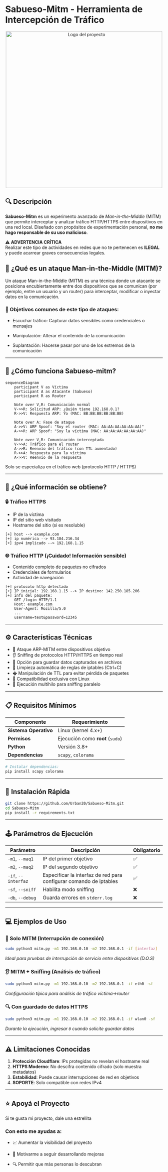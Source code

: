# Sabueso-Mitm - Herramienta de Intercepción de Tráfico

<p align="center">
  <img src="https://i.postimg.cc/2SXnczcf/sabueso-logo.png" alt="Logo del proyecto" width="500">
</p>

## 🔍 Descripción

**Sabueso-Mitm** es un experimento avanzado de _Man-in-the-Middle_ (MITM) que permite interceptar y analizar tráfico HTTP/HTTPS entre dispositivos en una red local. Diseñado con propósitos de experimentación personal, **no me hago responsable de su uso malicioso**.

⚠️ **ADVERTENCIA CRÍTICA**  
Realizar este tipo de actividades en redes que no te pertenecen es **ILEGAL** y puede acarrear graves consecuencias legales.


## 🔄 ¿Qué es un ataque Man-in-the-Middle (MITM)?
Un ataque Man-in-the-Middle (MITM) es una técnica donde un atacante se posiciona encubiertamente entre dos dispositivos que se comunican (por ejemplo, entre un usuario y un router) para interceptar, modificar o inyectar datos en la comunicación.

### 🎯 Objetivos comunes de este tipo de ataques:

- Escuchar tráfico: Capturar datos sensibles como credenciales o mensajes

- Manipulación: Alterar el contenido de la comunicación

- Suplantación: Hacerse pasar por uno de los extremos de la comunicación

---

## 🧠 ¿Cómo funciona Sabueso-mitm?

```mermaid
sequenceDiagram
    participant V as Víctima
    participant A as Atacante (Sabueso)
    participant R as Router

    Note over V,R: Comunicación normal
    V->>R: Solicitud ARP: ¿Quién tiene 192.168.0.1?
    R->>V: Respuesta ARP: Yo (MAC: BB:BB:BB:BB:BB:BB)
    
    Note over A: Fase de ataque
    A->>V: ARP Spoof: "Soy el router (MAC: AA:AA:AA:AA:AA:AA)"
    A->>R: ARP Spoof: "Soy la víctima (MAC: AA:AA:AA:AA:AA:AA)"
    
    Note over V,R: Comunicación interceptada
    V->>A: Tráfico para el router
    A->>R: Reenvío del tráfico (con TTL aumentado)
    R->>A: Respuesta para la víctima
    A->>V: Reenvío de la respuesta
```
Solo se especializa en el tráfico web (protocolo HTTP / HTTPS)

---

## 📡 ¿Qué información se obtiene?

### 🔒 Tráfico HTTPS
- IP de la víctima
- IP del sitio web visitado
- Hostname del sitio (si es resoluble)
```plaintext
[+] host --> example.com
[+] ip numérica --> 93.184.216.34
[+] ipv4 implicado --> 192.168.1.15
```

### 🌐 Tráfico HTTP (¡Cuidado! Información sensible)
- Contenido completo de paquetes no cifrados
- Credenciales de formularios
- Actividad de navegación
```plaintext
[+] protocolo http detectado
[+] IP inicial: 192.168.1.15 --> IP destino: 142.250.185.206
[+] info del paquete:
    GET /login HTTP/1.1
    Host: example.com
    User-Agent: Mozilla/5.0
    ...
    username=test&password=12345
```

---

## ⚙️ Características Técnicas

- 🎯 Ataque ARP-MITM entre dispositivos objetivo
- 👂 Sniffing de protocolos HTTP/HTTPS en tiempo real
- 💾 Opción para guardar datos capturados en archivos
- 🧹 Limpieza automática de reglas de iptables (Ctrl+C)
- � Manipulación de TTL para evitar pérdida de paquetes
- 🐧 Compatibilidad exclusiva con Linux
- 🧵 Ejecución multihilo para sniffing paralelo

---

## 📋 Requisitos Mínimos

| Componente | Requerimiento |
|------------|---------------|
| **Sistema Operativo** | Linux (kernel 4.x+) |
| **Permisos** | Ejecución como **root** (`sudo`) |
| **Python** | Versión 3.8+ |
| **Dependencias** | `scapy`, `colorama` |

```bash
# Instalar dependencias:
pip install scapy colorama
```

---

## 🚀 Instalación Rápida

```bash
git clone https://github.com/Urban20/Sabueso-Mitm.git
cd Sabueso-Mitm
pip install -r requirements.txt
```

---

## 🕹️ Parámetros de Ejecución

| Parámetro | Descripción | Obligatorio |
|-----------|-------------|-------------|
| `-m1`, `--maq1` | IP del primer objetivo | ✅ |
| `-m2`, `--maq2` | IP del segundo objetivo | ✅ |
| `-if`, `--interfaz` | Especificar la interfaz de red para configurar comando de iptables | ✅ |
| `-sf`, `--sniff` | Habilita modo sniffing | ❌ |
| `-db`, `--debug` | Guarda errores en `stderr.log` | ❌ |

---

## 💻 Ejemplos de Uso

### 🔄 Solo MITM (Interrupción de conexión)
```bash
sudo python3 mitm.py -m1 192.168.0.10 -m2 192.168.0.1 -if [interfaz]
```
*Ideal para pruebas de interrupción de servicio entre dispositivos (D.O.S)*

### 👂 MITM + Sniffing (Análisis de tráfico)
```bash
sudo python3 mitm.py -m1 192.168.0.10 -m2 192.168.0.1 -if eth0 -sf
```
*Configuración típica para análisis de tráfico víctima→router*

### 🔍 Con guardado de datos HTTPS
```bash
sudo python3 mitm.py -m1 192.168.0.10 -m2 192.168.0.1 -if wlan0 -sf
```
*Durante la ejecución, ingresar `0` cuando solicite guardar datos*

---

## ⚠️ Limitaciones Conocidas

1. **Protección Cloudflare**: IPs protegidas no revelan el hostname real
2. **HTTPS Moderno**: No descifra contenido cifrado (solo muestra metadatos)
3. **Estabilidad**: Puede causar interrupciones de red en objetivos
4. **SOPORTE**: Solo compatible con redes IPv4

---

## ⭐ Apoyá el Proyecto

Si te gusta mi proyecto, dale una estrellita

### Con esto me ayudas a:

- 📈 Aumentar la visibilidad del proyecto

- 🚀 Motivarme a seguir desarrollando mejoras

- 🔍 Permitir que más personas lo descubran

